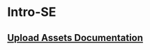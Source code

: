 # Intro-SE

## [Upload Assets Documentation](https://cloudinary.com/documentation/upload_images#example_1_upload_multiple_files_using_a_form_unsigned)

